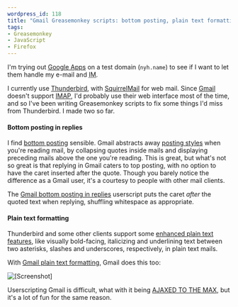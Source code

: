 ```yaml
--- 
wordpress_id: 118
title: "Gmail Greasemonkey scripts: bottom posting, plain text formatting"
tags: 
- Greasemonkey
- JavaScript
- Firefox
---
```

I'm trying out <a href="http://www.google.com/a">Google Apps</a> on a test domain (<code>nyh.name</code>) to see if I want to let them handle my e-mail and <abbr title="Instant Messaging">IM</abbr>.

I currently use <a href="http://www.mozilla.com/thunderbird/">Thunderbird</a>, with <a href="http://www.squirrelmail.org/">SquirrelMail</a> for web mail. Since <a href="http://mail.google.com/">Gmail</a> doesn't support <a href="http://en.wikipedia.org/wiki/Internet_Message_Access_Protocol#Advantages_over_POP3">IMAP</a>, I'd probably use their web interface most of the time, and so I've been writing Greasemonkey scripts to fix some things I'd miss from Thunderbird. I made two so far.

<!--more-->

<h4>Bottom posting in replies</h4>

I find <a href="http://mailformat.dan.info/quoting/bottom-posting.html">bottom posting</a> sensible. Gmail abstracts away <a href="http://en.wikipedia.org/wiki/Posting_styles">posting styles</a> when you're reading mail, by collapsing quotes inside mails and displaying preceding mails above the one you're reading. This is great, but what's not so great is that replying in Gmail caters to top posting, with no option to have the caret inserted after the quote. Though you barely notice the difference as a Gmail user, it's a courtesy to people with other mail clients.

The <a href="http://userscripts.org/scripts/show/8041">Gmail bottom posting in replies</a> userscript puts the caret <em>after</em> the quoted text when replying, shuffling whitespace as appropriate.

<h4>Plain text formatting</h4>

Thunderbird and some other clients support some <a href="http://kb.mozillazine.org/Thunderbird_:_FAQs_:_Viewing_Headers#Enhanced_plain_text_features">enhanced plain text features</a>, like visually bold-facing, italicizing and underlining text between two asterisks, slashes and underscores, respectively, in plain text mails.

With <a href="http://userscripts.org/scripts/show/8178">Gmail plain text formatting</a>, Gmail does this too:

<p class="center"><img src="http://henrik.nyh.se/uploads/gm-gmail-formatascii.png" alt="[Screenshot]" /></p>

Userscripting Gmail is difficult, what with it being <a href="http://www.ok-cancel.com/comic/105.html">AJAXED TO THE MAX</a>, but it's a lot of fun for the same reason.
